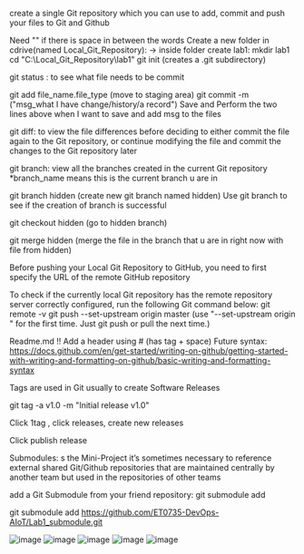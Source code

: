 
create a single Git repository which you can use to add, commit and push your files to Git and Github

Need "" if there is space in between the words
Create a new folder in cdrive(named Local_Git_Repository):
-> inside folder create lab1: mkdir lab1
cd "C:\Local_Git_Repository\lab1"
git init (creates a .git subdirectory)


git status : to see what file needs to be commit

git add file_name.file_type (move to staging area)
git commit -m ("msg_what I have change/history/a record")
Save and Perform the two lines above when I want to save and add msg to the files


git diff: to view the file differences before
deciding to either commit the file again to the Git repository, or continue modifying
the file and commit the changes to the Git repository later

git branch: view all the branches created in the current Git repository 
*branch_name means this is the current branch u are in 

git branch hidden (create new git branch named hidden)
Use git  branch to see if the creation of branch is successful

git checkout hidden (go to hidden branch)

git merge hidden (merge the file in the branch that u are in right now with file from hidden)


Before pushing your Local Git Repository to GitHub, you need to first specify the URL of the remote GitHub repository

To check if the currently local Git repository has the remote repository server correctly configured, run the following Git command below: git remote -v
git push --set-upstream origin master (use "--set-upstream origin " for the first time. Just git push or pull the next time.)

Readme.md !!
Add a header using # (has tag + space)
Future syntax: https://docs.github.com/en/get-started/writing-on-github/getting-started-with-writing-and-formatting-on-github/basic-writing-and-formatting-syntax



Tags are used in Git usually to create Software Releases

git tag -a v1.0 -m "Initial release v1.0"

Click 1tag , click releases, create new releases



Click publish release

Submodules:
s the Mini-Project it’s sometimes necessary to reference external shared Git/Github repositories that are maintained centrally by another team but used in the repositories of other teams


add a Git Submodule from your friend repository:
git submodule add 

git submodule add https://github.com/ET0735-DevOps-AIoT/Lab1_submodule.git

![image](https://github.com/user-attachments/assets/c576a1c9-b0ff-438e-a8ed-ca475c5cdd78)
![image](https://github.com/user-attachments/assets/9e329bda-d14f-4f1c-86cf-7e426e55a566)
![image](https://github.com/user-attachments/assets/a08317a4-8493-42fc-b36f-dd54f4425ad1)
![image](https://github.com/user-attachments/assets/4a808ec2-a98c-4fb2-9a92-43732c8002e1)
![image](https://github.com/user-attachments/assets/763d0099-c45e-4f15-a03e-b5b8d5b0484a)
